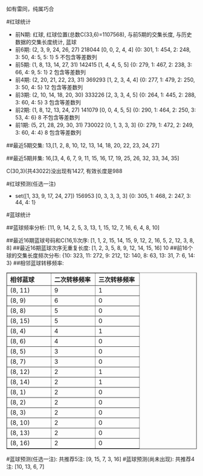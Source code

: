 <!-- 
.. title: 双色球2010086期(2010-07-27)数据分析报告
.. slug: slott-2010086-2010-07-27-report
.. date: 2010-07-28 08:00:00 UTC+08:00
.. tags: Lottery
.. link: 
.. description: 
.. type: text
-->

如有雷同，纯属巧合

<!-- TEASER_END-->

#红球统计

- 前N期: 红球, 红球位置(总数C(33,6)=1107568), 与前5期的交集长度, 与历史数据的交集长度统计, 蓝球
- 前6期: (2, 3, 9, 24, 26, 27) 218044 [0, 0, 2, 4, 4] {0: 301, 1: 454, 2: 248, 3: 50, 4: 5, 5: 1} 5 不包含等差数列
- 前5期: (1, 8, 13, 14, 27, 31) 142415 [1, 4, 4, 5, 5] {0: 279, 1: 467, 2: 238, 3: 66, 4: 9, 5: 1} 2 包含等差数列
- 前4期: (2, 20, 21, 22, 23, 31) 369293 [1, 2, 3, 4, 4] {0: 277, 1: 479, 2: 250, 3: 50, 4: 5} 12 包含等差数列
- 前3期: (2, 10, 14, 18, 20, 30) 333226 [2, 3, 3, 4, 5] {0: 264, 1: 445, 2: 288, 3: 60, 4: 5} 3 包含等差数列
- 前2期: (1, 8, 12, 13, 24, 27) 141079 [0, 0, 4, 5, 5] {0: 290, 1: 464, 2: 250, 3: 53, 4: 6} 8 不包含等差数列
- 前1期: (5, 21, 28, 29, 30, 31) 730022 [0, 1, 3, 3, 3] {0: 279, 1: 472, 2: 249, 3: 60, 4: 4} 8 包含等差数列

##最近5期交集:
13,[1, 2, 8, 10, 12, 13, 14, 18, 20, 22, 23, 24, 27]

##最近5期并集:
16,[3, 4, 6, 7, 9, 11, 15, 16, 17, 19, 25, 26, 32, 33, 34, 35]

C(30,3)(共43022)没出现有1427, 
有效长度是988

#红球预测(任选一注)

- set([1, 33, 9, 17, 24, 27]) 156953 [0, 3, 3, 3, 3] {0: 305, 1: 468, 2: 247, 3: 44, 4: 1}

#蓝球统计

##蓝球频率分析:
[11, 9, 14, 2, 5, 3, 13, 1, 15, 12, 7, 16, 6, 4, 8, 10]

##最近16期蓝球号码和C(16,1)次序:
[1, 1, 2, 15, 14, 15, 9, 12, 2, 16, 5, 2, 12, 3, 8, 8]
##最近16期蓝球次序无重复长度:
[1, 2, 3, 5, 8, 9, 12, 14, 15, 16] 10
##前16个球的交集长度频次分布:
{10: 323, 11: 272, 9: 212, 12: 140, 8: 63, 13: 31, 7: 6, 14: 3}
##相邻蓝球转移频率:
<table border="1" class="table table-striped dataframe">
  <thead>
    <tr style="text-align: left;">
      <th style="min-width: 100px;">相邻蓝球</th>
      <th style="min-width: 100px;">二次转移频率</th>
      <th style="min-width: 100px;">三次转移频率</th>
    </tr>
  </thead>
  <tbody>
    <tr>
      <td> (8, 11)</td>
      <td> 9</td>
      <td> 1</td>
    </tr>
    <tr>
      <td>  (8, 9)</td>
      <td> 6</td>
      <td> 0</td>
    </tr>
    <tr>
      <td>  (8, 8)</td>
      <td> 5</td>
      <td> 0</td>
    </tr>
    <tr>
      <td> (8, 15)</td>
      <td> 5</td>
      <td> 0</td>
    </tr>
    <tr>
      <td>  (8, 4)</td>
      <td> 4</td>
      <td> 1</td>
    </tr>
    <tr>
      <td>  (8, 6)</td>
      <td> 4</td>
      <td> 0</td>
    </tr>
    <tr>
      <td>  (8, 5)</td>
      <td> 3</td>
      <td> 0</td>
    </tr>
    <tr>
      <td>  (8, 7)</td>
      <td> 3</td>
      <td> 0</td>
    </tr>
    <tr>
      <td> (8, 12)</td>
      <td> 2</td>
      <td> 1</td>
    </tr>
    <tr>
      <td> (8, 14)</td>
      <td> 2</td>
      <td> 1</td>
    </tr>
    <tr>
      <td>  (8, 1)</td>
      <td> 2</td>
      <td> 0</td>
    </tr>
    <tr>
      <td>  (8, 2)</td>
      <td> 2</td>
      <td> 0</td>
    </tr>
    <tr>
      <td>  (8, 3)</td>
      <td> 2</td>
      <td> 0</td>
    </tr>
    <tr>
      <td> (8, 10)</td>
      <td> 2</td>
      <td> 0</td>
    </tr>
    <tr>
      <td> (8, 13)</td>
      <td> 2</td>
      <td> 0</td>
    </tr>
    <tr>
      <td> (8, 16)</td>
      <td> 2</td>
      <td> 0</td>
    </tr>
  </tbody>
</table>
#蓝球预测(任选一注):
共推荐5注: [9, 15, 7, 3, 16]
#蓝球预测(尚未出现):
共推荐4注: [10, 13, 6, 7]

